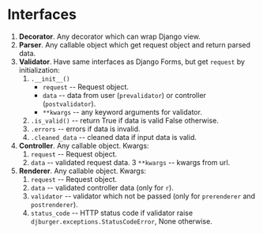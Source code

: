 # Interfaces

1. **Decorator**. Any decorator which can wrap Django view.
2. **Parser**. Any callable object which get request object and return parsed data.
3. **Validator**. Have same interfaces as Django Forms, but get `request` by initialization:
    1. `.__init__()`
        * `request` -- Request object.
        * `data` -- data from user (`prevalidator`) or controller (`postvalidator`).
        * `**kwargs` -- any keyword arguments for validator.
    2. `.is_valid()` -- return True if data is valid False otherwise.
    3. `.errors` -- errors if data is invalid.
    4. `.cleaned_data` -- cleaned data if input data is valid.
4. **Controller**. Any callable object. Kwargs:
    1. `request` -- Request object.
    2. `data` -- validated request data.
    3 `**kwargs` -- kwargs from url.
5. **Renderer**. Any callable object. Kwargs:
    1. `request` -- Request object.
    2. `data` -- validated controller data (only for `r`).
    3. `validator` -- validator which not be passed (only for `prerenderer` and `postrenderer`).
    4. `status_code` -- HTTP status code if validator raise `djburger.exceptions.StatusCodeError`, None otherwise.
